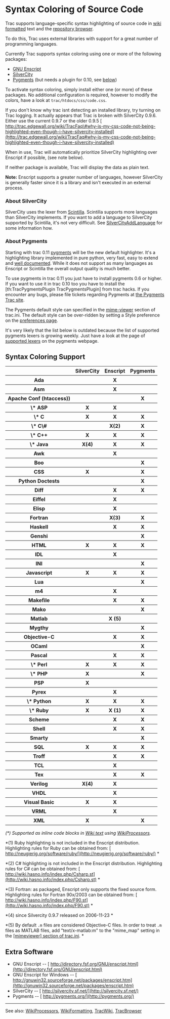 # Syntax Coloring of Source Code



Trac supports language-specific syntax highlighting of source code in [wiki formatted](wiki-formatting) text and the [repository browser](trac-browser).



To do this, Trac uses external libraries with support for a great number of programming languages.



Currently Trac supports syntax coloring using one or more of the following packages:


- [ GNU Enscript](http://www.codento.com/people/mtr/genscript/) 
- [ SilverCity](http://silvercity.sourceforge.net/)
- [
  Pygments](http://pygments.pocoo.org/) (but needs a plugin for 0.10, see [below](trac-syntax-coloring#about-pygments))


To activate syntax coloring, simply install either one (or more) of these packages. No additional configuration is required, however to modify the colors, have a look at `trac/htdocs/css/code.css`.



If you don't know why trac isnt detecting an installed library, try turning on Trac logging. It actually appears that Trac is broken with SilverCity 0.9.6. Either use the current 0.9.7 or the older 0.9.5 [
http://trac.edgewall.org/wiki/TracFaq\#why-is-my-css-code-not-being-highlighted-even-though-i-have-silvercity-installed](http://trac.edgewall.org/wiki/TracFaq#why-is-my-css-code-not-being-highlighted-even-though-i-have-silvercity-installed)



When in use, Trac will automatically prioritize SilverCity highlighting over Enscript if possible, (see note below). 



If neither package is available, Trac will display the data as plain text. 



**Note:** Enscript supports a greater number of languages, however SilverCity is generally faster since it is a library and isn't executed in an external process.


### About SilverCity



SilverCity uses the lexer from [
Scintilla](http://www.scintilla.org/). Scintilla supports more languages than SilverCity implements. If you want to add a language to SilverCity supported by Scintilla, it's not very difficult. See [
SilverCityAddLanguage](http://trac.edgewall.org/wiki/SilverCityAddLanguage) for some information how.


### About Pygments



Starting with trac 0.11 [
pygments](http://pygments.org/) will be the new default highlighter. It's a highlighting library implemented in pure python, very fast, easy to extend and [
well documented](http://pygments.org/docs/). While it does not support as many languages as Enscript or Scintilla the overall output quality is much better.



To use pygments in trac 0.11 you just have to install pygments 0.6 or higher.  If you want to use it in trac 0.10 too you have to install the \[th:TracPygmentsPlugin TracPygmentsPlugin\] from trac hacks. If you encounter any bugs, please file tickets regarding Pygments at [
the Pygments Trac site](http://dev.pocoo.org/projects/pygments/).



The Pygments default style can specified in the [mime-viewer](trac-ini#) section of trac.ini. The default style can be over-ridden by setting a Style preference on the [preferences page](/trac/ghc/prefs/pygments). 



It's very likely that the list below is outdated because the list of supported pygments lexers is growing weekly. Just have a look at the page of [
supported lexers](http://pygments.org/docs/lexers/) on the pygments webpage.


## Syntax Coloring Support


<table><tr><th> </th>
<th> SilverCity </th>
<th> Enscript </th>
<th> Pygments 
</th></tr>
<tr><th> Ada      </th>
<th>   </th>
<th> X </th>
<th> 
</th></tr>
<tr><th> Asm      </th>
<th>   </th>
<th> X </th>
<th> 
</th></tr>
<tr><th> Apache Conf (htaccess)) </th>
<th> </th>
<th> </th>
<th> X 
</th></tr>
<tr><th> \* ASP    </th>
<th> X </th>
<th> X </th>
<th> 
</th></tr>
<tr><th> \* C      </th>
<th> X </th>
<th> X </th>
<th> X 
</th></tr>
<tr><th> \* C\#     </th>
<th>   </th>
<th> X(2) </th>
<th> X 
</th></tr>
<tr><th> \* C++    </th>
<th> X </th>
<th> X </th>
<th> X 
</th></tr>
<tr><th> \* Java   </th>
<th> X(4)</th>
<th> X </th>
<th> X 
</th></tr>
<tr><th> Awk      </th>
<th>   </th>
<th> X </th>
<th> 
</th></tr>
<tr><th> Boo </th>
<th> </th>
<th> </th>
<th> X 
</th></tr>
<tr><th> CSS      </th>
<th> X </th>
<th>   </th>
<th> X 
</th></tr>
<tr><th> Python Doctests </th>
<th> </th>
<th> </th>
<th> X 
</th></tr>
<tr><th> Diff     </th>
<th>   </th>
<th> X </th>
<th> X 
</th></tr>
<tr><th> Eiffel   </th>
<th>   </th>
<th> X </th>
<th> 
</th></tr>
<tr><th> Elisp    </th>
<th>   </th>
<th> X </th>
<th> 
</th></tr>
<tr><th> Fortran  </th>
<th>   </th>
<th> X(3) </th>
<th> X 
</th></tr>
<tr><th> Haskell  </th>
<th>   </th>
<th> X </th>
<th> X 
</th></tr>
<tr><th> Genshi </th>
<th> </th>
<th> </th>
<th> X 
</th></tr>
<tr><th> HTML     </th>
<th> X </th>
<th> X </th>
<th> X 
</th></tr>
<tr><th> IDL      </th>
<th>   </th>
<th> X </th>
<th> 
</th></tr>
<tr><th> INI </th>
<th> </th>
<th> </th>
<th> X 
</th></tr>
<tr><th> Javascript </th>
<th> X </th>
<th> X </th>
<th> X 
</th></tr>
<tr><th> Lua </th>
<th> </th>
<th> </th>
<th> X 
</th></tr>
<tr><th> m4       </th>
<th>   </th>
<th> X </th>
<th> 
</th></tr>
<tr><th> Makefile </th>
<th>   </th>
<th> X </th>
<th> X 
</th></tr>
<tr><th> Mako </th>
<th> </th>
<th> </th>
<th> X 
</th></tr>
<tr><th> Matlab   </th>
<th>   </th>
<th> X (5) </th>
<th> 
</th></tr>
<tr><th> Mygthy </th>
<th> </th>
<th> </th>
<th> X 
</th></tr>
<tr><th> Objective-C</th>
<th> </th>
<th> X </th>
<th>X 
</th></tr>
<tr><th> OCaml    </th>
<th>   </th>
<th>   </th>
<th> X 
</th></tr>
<tr><th> Pascal   </th>
<th>   </th>
<th> X </th>
<th> X 
</th></tr>
<tr><th> \* Perl   </th>
<th> X </th>
<th> X </th>
<th> X 
</th></tr>
<tr><th> \* PHP    </th>
<th> X </th>
<th>   </th>
<th> X 
</th></tr>
<tr><th> PSP      </th>
<th> X </th>
<th>   </th>
<th> 
</th></tr>
<tr><th> Pyrex    </th>
<th>   </th>
<th> X </th>
<th> 
</th></tr>
<tr><th> \* Python </th>
<th> X </th>
<th> X </th>
<th> X 
</th></tr>
<tr><th> \* Ruby   </th>
<th> X </th>
<th> X (1) </th>
<th> X 
</th></tr>
<tr><th> Scheme   </th>
<th>   </th>
<th> X </th>
<th> X 
</th></tr>
<tr><th> Shell    </th>
<th>   </th>
<th> X </th>
<th> X 
</th></tr>
<tr><th> Smarty </th>
<th> </th>
<th> </th>
<th> X 
</th></tr>
<tr><th> SQL      </th>
<th> X </th>
<th> X </th>
<th> X 
</th></tr>
<tr><th> Troff    </th>
<th>   </th>
<th> X </th>
<th> X 
</th></tr>
<tr><th> TCL      </th>
<th>   </th>
<th> X </th>
<th> 
</th></tr>
<tr><th> Tex      </th>
<th>   </th>
<th> X </th>
<th> X 
</th></tr>
<tr><th> Verilog  </th>
<th> X(4) </th>
<th> X </th>
<th> 
</th></tr>
<tr><th> VHDL     </th>
<th>   </th>
<th> X </th>
<th> 
</th></tr>
<tr><th> Visual Basic </th>
<th> X </th>
<th> X 
</th>
<th></th></tr>
<tr><th> VRML     </th>
<th>   </th>
<th> X </th>
<th> 
</th></tr>
<tr><th> XML      </th>
<th> X </th>
<th>  </th>
<th> X 
</th></tr></table>



*(\*) Supported as inline code blocks in [Wiki text](wiki-formatting) using [WikiProcessors](wiki-processors).*



*(1) Ruby highlighting is not included in the Enscript distribution.  Highlighting rules for Ruby can be obtained from: [
http://neugierig.org/software/ruby/](http://neugierig.org/software/ruby/)
*



*(2) C\# highlighting is not included in the Enscript distribution.  Highlighting rules for C\# can be obtained from: [
http://wiki.hasno.info/index.php/Csharp.st](http://wiki.hasno.info/index.php/Csharp.st)
*



*(3) Fortran: as packaged, Enscript only supports the fixed source form. Highlighting rules for Fortran 90x/2003 can be obtained from: [
http://wiki.hasno.info/index.php/F90.st](http://wiki.hasno.info/index.php/F90.st)
*



*(4) since Silvercity 0.9.7 released on 2006-11-23
*



*(5) By default `.m` files are considered Objective-C files. In order to treat `.m` files as MATLAB files, add "text/x-matlab:m" to the "mime\_map" setting in the [\[mimeviewer\] section of trac.ini](trac-ini#).
*


## Extra Software


- GNU Enscript -- [
  http://directory.fsf.org/GNU/enscript.html](http://directory.fsf.org/GNU/enscript.html)
- GNU Enscript for Windows -- [
  http://gnuwin32.sourceforge.net/packages/enscript.htm](http://gnuwin32.sourceforge.net/packages/enscript.htm)
- SilverCity -- [ http://silvercity.sf.net/](http://silvercity.sf.net/)
- Pygments -- [ http://pygments.org/](http://pygments.org/)

---



See also: [WikiProcessors](wiki-processors), [WikiFormatting](wiki-formatting), [TracWiki](trac-wiki), [TracBrowser](trac-browser)


